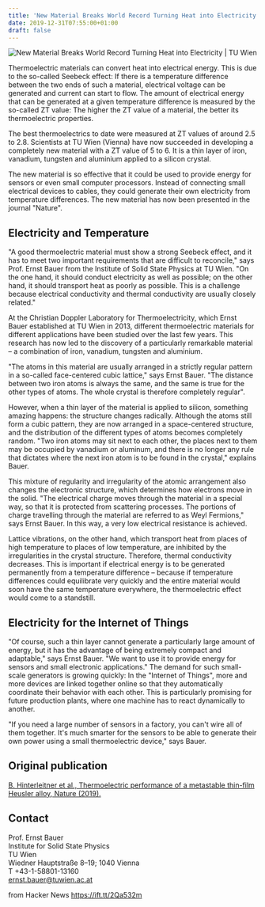 ```yaml
---
title: 'New Material Breaks World Record Turning Heat into Electricity'
date: 2019-12-31T07:55:00+01:00
draft: false
---
```


![](https://www.tuwien.at/fileadmin/_processed_/5/c/csm_ThermoElektrik_4be8ea068f.jpg "New Material Breaks World Record Turning Heat into Electricity | TU Wien")  

Thermoelectric materials can convert heat into electrical energy. This is due to the so-called Seebeck effect: If there is a temperature difference between the two ends of such a material, electrical voltage can be generated and current can start to flow. The amount of electrical energy that can be generated at a given temperature difference is measured by the so-called ZT value: The higher the ZT value of a material, the better its thermoelectric properties.

The best thermoelectrics to date were measured at ZT values of around 2.5 to 2.8. Scientists at TU Wien (Vienna) have now succeeded in developing a completely new material with a ZT value of 5 to 6. It is a thin layer of iron, vanadium, tungsten and aluminium applied to a silicon crystal.

The new material is so effective that it could be used to provide energy for sensors or even small computer processors. Instead of connecting small electrical devices to cables, they could generate their own electricity from temperature differences. The new material has now been presented in the journal "Nature".

Electricity and Temperature
---------------------------

"A good thermoelectric material must show a strong Seebeck effect, and it has to meet two important requirements that are difficult to reconcile," says Prof. Ernst Bauer from the Institute of Solid State Physics at TU Wien. "On the one hand, it should conduct electricity as well as possible; on the other hand, it should transport heat as poorly as possible. This is a challenge because electrical conductivity and thermal conductivity are usually closely related."

At the Christian Doppler Laboratory for Thermoelectricity, which Ernst Bauer established at TU Wien in 2013, different thermoelectric materials for different applications have been studied over the last few years. This research has now led to the discovery of a particularly remarkable material – a combination of iron, vanadium, tungsten and aluminium.

"The atoms in this material are usually arranged in a strictly regular pattern in a so-called face-centered cubic lattice," says Ernst Bauer. "The distance between two iron atoms is always the same, and the same is true for the other types of atoms. The whole crystal is therefore completely regular".

However, when a thin layer of the material is applied to silicon, something amazing happens: the structure changes radically. Although the atoms still form a cubic pattern, they are now arranged in a space-centered structure, and the distribution of the different types of atoms becomes completely random. "Two iron atoms may sit next to each other, the places next to them may be occupied by vanadium or aluminum, and there is no longer any rule that dictates where the next iron atom is to be found in the crystal," explains Bauer.

This mixture of regularity and irregularity of the atomic arrangement also changes the electronic structure, which determines how electrons move in the solid. "The electrical charge moves through the material in a special way, so that it is protected from scattering processes. The portions of charge travelling through the material are referred to as Weyl Fermions," says Ernst Bauer. In this way, a very low electrical resistance is achieved.

Lattice vibrations, on the other hand, which transport heat from places of high temperature to places of low temperature, are inhibited by the irregularities in the crystal structure. Therefore, thermal conductivity decreases. This is important if electrical energy is to be generated permanently from a temperature difference – because if temperature differences could equilibrate very quickly and the entire material would soon have the same temperature everywhere, the thermoelectric effect would come to a standstill.

Electricity for the Internet of Things
--------------------------------------

"Of course, such a thin layer cannot generate a particularly large amount of energy, but it has the advantage of being extremely compact and adaptable," says Ernst Bauer. "We want to use it to provide energy for sensors and small electronic applications." The demand for such small-scale generators is growing quickly: In the "Internet of Things", more and more devices are linked together online so that they automatically coordinate their behavior with each other. This is particularly promising for future production plants, where one machine has to react dynamically to another.

"If you need a large number of sensors in a factory, you can't wire all of them together. It's much smarter for the sensors to be able to generate their own power using a small thermoelectric device," says Bauer.

  
Original publication
-----------------------

[B. Hinterleitner et al., Thermoelectric performance of a metastable thin-film Heusler alloy, Nature (2019).](https://www.nature.com/articles/s41586-019-1751-9)

  
Contact
----------

Prof. Ernst Bauer  
Institute for Solid State Physics  
TU Wien  
Wiedner Hauptstraße 8–19; 1040 Vienna  
T +43-1-58801-13160  
[ernst.bauer@tuwien.ac.at](https://www.tuwien.at/en/tu-wien/news/news-articles/news/new-material-breaks-world-record-turning-heat-into-electricity/)

  
  
from Hacker News https://ift.tt/2Qa532m